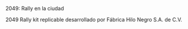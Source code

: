 2049: Rally en la ciudad

2049 Rally kit replicable desarrollado por Fábrica Hilo Negro S.A. de C.V.
